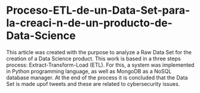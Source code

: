 # Proceso-ETL-de-un-Data-Set-para-la-creaci-n-de-un-producto-de-Data-Science
This article was created with the purpose to analyze a Raw Data Set for the creation of a Data Science product. This work is based in a three steps process: Extract-Transform-Load (ETL). For this, a system was implemented in Python programming language, as well as MongoDB as a NoSQL database manager. At the end of the process it is concluded that the Data Set is made upof tweets and these are related to cybersecurity issues.
